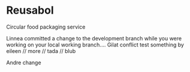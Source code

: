# Reusabol
Circular food packaging service

Linnea committed a change to the development branch while you were working on your local working branch....
Gilat
conflict test
something by eileen // more // tada // blub


Andre change
